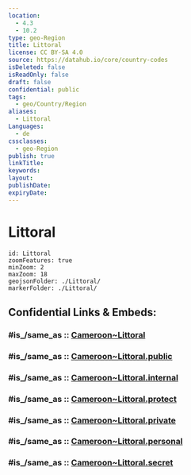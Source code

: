 ```yaml
---
location:
  - 4.3
  - 10.2
type: geo-Region
title: Littoral
license: CC BY-SA 4.0
source: https://datahub.io/core/country-codes
isDeleted: false
isReadOnly: false
draft: false
confidential: public
tags:
  - geo/Country/Region
aliases:
  - Littoral
Languages:
  - de
cssclasses:
  - geo-Region
publish: true
linkTitle:
keywords:
layout:
publishDate:
expiryDate:
---
```


# Littoral

```leaflet
id: Littoral
zoomFeatures: true 
minZoom: 2 
maxZoom: 18
geojsonFolder: ./Littoral/
markerFolder: ./Littoral/
```


## Confidential Links & Embeds: 

### #is_/same_as :: [Cameroon~Littoral](/_Standards/Earth/Continent/Africa/Africa~Central/Cameroon/regions~Cameroon/Cameroon~Littoral.md) 

### #is_/same_as :: [Cameroon~Littoral.public](/_public/Earth/Continent/Africa/Africa~Central/Cameroon/regions~Cameroon/Cameroon~Littoral.public.md) 

### #is_/same_as :: [Cameroon~Littoral.internal](/_internal/Earth/Continent/Africa/Africa~Central/Cameroon/regions~Cameroon/Cameroon~Littoral.internal.md) 

### #is_/same_as :: [Cameroon~Littoral.protect](/_protect/Earth/Continent/Africa/Africa~Central/Cameroon/regions~Cameroon/Cameroon~Littoral.protect.md) 

### #is_/same_as :: [Cameroon~Littoral.private](/_private/Earth/Continent/Africa/Africa~Central/Cameroon/regions~Cameroon/Cameroon~Littoral.private.md) 

### #is_/same_as :: [Cameroon~Littoral.personal](/_personal/Earth/Continent/Africa/Africa~Central/Cameroon/regions~Cameroon/Cameroon~Littoral.personal.md) 

### #is_/same_as :: [Cameroon~Littoral.secret](/_secret/Earth/Continent/Africa/Africa~Central/Cameroon/regions~Cameroon/Cameroon~Littoral.secret.md)

